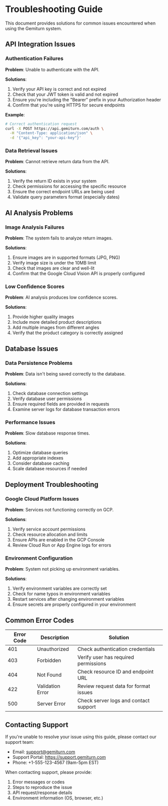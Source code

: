 # Troubleshooting Guide

This document provides solutions for common issues encountered when using the Gemiturn system.

## API Integration Issues

### Authentication Failures

**Problem**: Unable to authenticate with the API.

**Solutions**:
1. Verify your API key is correct and not expired
2. Check that your JWT token is valid and not expired
3. Ensure you're including the "Bearer" prefix in your Authorization header
4. Confirm that you're using HTTPS for secure endpoints

**Example**:
```bash
# Correct authentication request
curl -X POST https://api.gemiturn.com/auth \
  -H "Content-Type: application/json" \
  -d '{"api_key": "your-api-key"}'
```

### Data Retrieval Issues

**Problem**: Cannot retrieve return data from the API.

**Solutions**:
1. Verify the return ID exists in your system
2. Check permissions for accessing the specific resource
3. Ensure the correct endpoint URLs are being used
4. Validate query parameters format (especially dates)

## AI Analysis Problems

### Image Analysis Failures

**Problem**: The system fails to analyze return images.

**Solutions**:
1. Ensure images are in supported formats (JPG, PNG)
2. Verify image size is under the 10MB limit
3. Check that images are clear and well-lit
4. Confirm that the Google Cloud Vision API is properly configured

### Low Confidence Scores

**Problem**: AI analysis produces low confidence scores.

**Solutions**:
1. Provide higher quality images
2. Include more detailed product descriptions
3. Add multiple images from different angles
4. Verify that the product category is correctly assigned

## Database Issues

### Data Persistence Problems

**Problem**: Data isn't being saved correctly to the database.

**Solutions**:
1. Check database connection settings
2. Verify database user permissions
3. Ensure required fields are provided in requests
4. Examine server logs for database transaction errors

### Performance Issues

**Problem**: Slow database response times.

**Solutions**:
1. Optimize database queries
2. Add appropriate indexes
3. Consider database caching
4. Scale database resources if needed

## Deployment Troubleshooting

### Google Cloud Platform Issues

**Problem**: Services not functioning correctly on GCP.

**Solutions**:
1. Verify service account permissions
2. Check resource allocation and limits
3. Ensure APIs are enabled in the GCP Console
4. Review Cloud Run or App Engine logs for errors

### Environment Configuration

**Problem**: System not picking up environment variables.

**Solutions**:
1. Verify environment variables are correctly set
2. Check for name typos in environment variables
3. Restart services after changing environment variables
4. Ensure secrets are properly configured in your environment

## Common Error Codes

| Error Code | Description | Solution |
|------------|-------------|----------|
| 401 | Unauthorized | Check authentication credentials |
| 403 | Forbidden | Verify user has required permissions |
| 404 | Not Found | Check resource ID and endpoint URL |
| 422 | Validation Error | Review request data for format issues |
| 500 | Server Error | Check server logs and contact support |

## Contacting Support

If you're unable to resolve your issue using this guide, please contact our support team:

- Email: support@gemiturn.com
- Support Portal: https://support.gemiturn.com
- Phone: +1-555-123-4567 (9am-5pm EST)

When contacting support, please provide:
1. Error messages or codes
2. Steps to reproduce the issue
3. API request/response details
4. Environment information (OS, browser, etc.) 